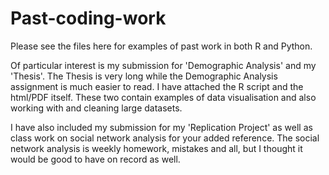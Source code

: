# Past-coding-work

Please see the files here for examples of past work in both R and Python. 

Of particular interest is my submission for 'Demographic Analysis' and my 'Thesis'. The Thesis is very long while the Demographic Analysis assignment is much easier to read. I have attached the R script and the html/PDF itself. These two contain examples of data visualisation and also working with and cleaning large datasets.

I have also included my submission for my 'Replication Project' as well as class work on social network analysis for your added reference. The social network analysis is weekly homework, mistakes and all, but I thought it would be good to have on record as well.
